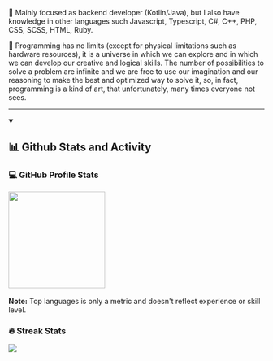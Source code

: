 🔭 Mainly focused as backend developer (Kotlin/Java), but I also have knowledge in other languages such Javascript, Typescript, C#, C++, PHP, CSS, SCSS, HTML, Ruby.

🌱 Programming has no limits (except for physical limitations such as hardware resources), it is a universe in which we can explore and in which we can develop our creative and logical skills. The number of possibilities to solve a problem are infinite and we are free to use our imagination and our reasoning to make the best and optimized way to solve it, so, in fact, programming is a kind of art, that unfortunately, many times everyone not sees.

----

<details open>
  <summary><h2>📊 Github Stats and Activity</h2></summary>
  
  <h3>💻 GitHub Profile Stats</h2>

  <p>
    <picture>
      <source 
        srcset="https://github-readme-stats.vercel.app/api?username=Wirlie&show_icons=true&theme=algolia&count_private=true&include_all_commits=true"
      />
      <img height="190px" />
    </picture>
    <picture>
      <source 
        srcset="https://github-readme-stats.vercel.app/api/top-langs/?username=Wirlie&theme=algolia&layout=compact&langs_count=10"
      />
      <img />
    </picture>
  </p>

  **Note:** Top languages is only a metric and doesn't reflect experience or skill level.

  <h3>🔥 Streak Stats</h3>

  <p>
    <picture>
      <img src="https://streak-stats.demolab.com/?user=Wirlie&theme=algolia" />
    </picture>
  </p>
</details>

<!--
**Wirlie/Wirlie** is a ✨ _special_ ✨ repository because its `README.md` (this file) appears on your GitHub profile.

Here are some ideas to get you started:

- 🔭 I’m currently working on ...
- 🌱 I’m currently learning ...
- 👯 I’m looking to collaborate on ...
- 🤔 I’m looking for help with ...
- 💬 Ask me about ...
- 📫 How to reach me: ...
- 😄 Pronouns: ...
- ⚡ Fun fact: ...
-->
